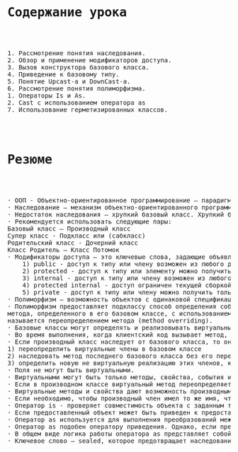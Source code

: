 <p>
<pre>
<h1>
Содержание урока 
 </h1>
1. Рассмотрение понятия наследования. 
2. Обзор и применение модификаторов доступа. 
3. Вызов конструктора базового класса. 
4. Приведение к базовому типу. 
5. Понятие Upcast-а и DownCast-а. 
6. Рассмотрение понятия полиморфизма. 
1. Операторы Is и As. 
2. Cast с использованием оператора as 
7. Использование герметизированных классов. 

<h1>
Резюме 
 </h1>
· ООП - Объектно-ориентированное программирование — парадигма программирования, в которой основными концепциями являются понятия объектов и классов. 
· Наследование — механизм объектно-ориентированного программирования (наряду с инкапсуляцией, полиморфизмом и абстракцией), позволяющий описать новый класс на основе уже существующего (родительского), при этом свойства и функциональность родительского класса заимствуются новым классом.  
· Недостаток наследования – хрупкий базовый класс. Хрупкий базовый класс — фундаментальная проблема объектно-ориентированного программирования. Проблема хрупкого базового класса заключается в том, что малейшие правки в деталях реализации базового класса могут привнести ошибку в производные классы. В худшем случае это приводит к тому, что любая успешная модификация базового класса требует предварительного изучения всего дерева наследования, и зачастую невозможна (без создания ошибок) даже в этом случае. 
· Рекомендуется использовать следующие пары: 
Базовый класс – Производный класс 
Супер класс - Подкласс или (сабкласс) 
Родительский класс - Дочерний класс 
Класс Родитель – Класс Потомок 
· Модификаторы доступа – это ключевые слова, задающие объявленную доступность члена или типа. При помощи модификаторов доступа можно задать следующие пять уровней доступности: 
	1) public - доступ к типу или члену возможен из любого другого кода в той же сборке или другой сборке, ссылающейся на него. 
	2) protected - доступ к типу или элементу можно получить только из кода в том же классе или структуре, либо в производном классе. 
	3) internal - доступ к типу или члену возможен из любого кода в той же сборке, но не из другой сборки. 
	4) protected internal - доступ ограничен текущей сборкой или типами, которые являются производными от содержащего класса. 
	5) private - доступ к типу или члену можно получить только из кода в том же классе или структуре. 
· Полиморфизм — возможность объектов с одинаковой спецификацией иметь различную реализацию. 
· Полиморфизм предоставляет подклассу способ определения собственной версии   
метода, определенного в его базовом классе, с использованием процесса, который   
называется переопределением метода (method overriding). 
· Базовые классы могут определять и реализовывать виртуальные методы, а производные классы могут переопределять их. Это означает, что они предоставляют свои собственные определение и реализацию. 
· Во время выполнения, когда клиентский код вызывает метод, среда CLR ищет тип времени выполнения объекта и вызывает это переопределение виртуального метода. Таким образом, в исходном коде можно вызвать метод в базовом классе и вызвать выполнение метода с версией производного класса. 
· Если производный класс наследует от базового класса, то он приобретает все методы, поля, свойства и события базового класса. Проектировщик производного класса может выбирать из следующих возможностей:  
1) переопределить виртуальные члены в базовом классе 
2) наследовать метод последнего базового класса без его переопределения 
3) определить новую не виртуальную реализацию этих членов, которая скрывает реализации базового класса. 
· Поля не могут быть виртуальными.  
· Виртуальными могут быть только методы, свойства, события и индексаторы. 
· Если в производном классе виртуальный метод переопределяется, то этот член вызывается даже в том случае, если доступ к экземпляру этого класса осуществляется как к экземпляру базового класса. 
· Виртуальные методы и свойства дают возможность производным классам расширять базовый класс, без необходимости использования реализации метода базового класса. 
· Если необходимо, чтобы производный член имел то же имя, что и член базового класса, но не нужно, чтобы он участвовал в виртуальном вызове, можно использовать ключевое слово new. Ключевое слово new располагается перед возвращаемым типом замещаемого члена класса. 
· Оператор is - проверяет совместимость объекта с заданным типом. 
· Если предоставленный объект может быть приведен к предоставленному типу не вызывая исключение, выражение is принимает значение true. 
· Оператор as используется для выполнения преобразований между совместимыми ссылочными типами 
· Оператор as подобен оператору приведения. Однако, если преобразование невозможно, as возвращает значение null, а не вызывает исключение 
· В общем виде логика работы оператора as представляет собой механизм использования оператора is, только в сокращенном виде 
· Ключевое слово — sealed, которое предотвращает наследование. Если класс помечен как sealed (запечатанный), компилятор не позволяет наследовать от него. Считается, что класс герметизирован или «запечатан». 
</pre>
</p>
